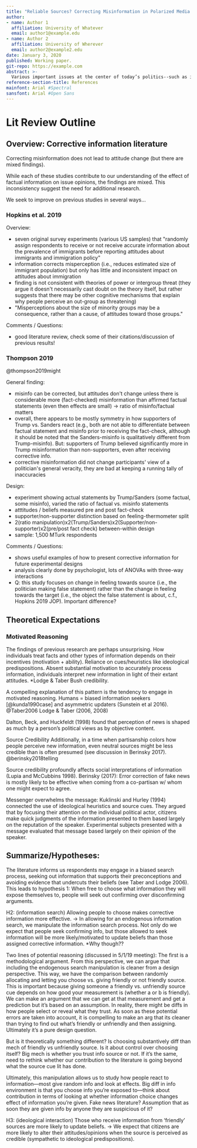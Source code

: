 ```yaml
---
title: "Reliable Sources? Correcting Misinformation in Polarized Media Environments"
author:
- name: Author 1
  affiliation: University of Whatever
  email: author1@example.edu
- name: Author 2
  affiliation: University of Wherever
  email: author2@example2.edu
date: January 3, 2020
published: Working paper.
git-repo: https://example.com
abstract: >-
  Various important issues at the center of today’s politics--such as immigration or climate change--are imbued with misinformation. A growing body of research therefore explores whether people’s misperceptions can be mitigated by providing corrective information. While such corrections have been shown to reduce factual misinformation, they appear to have little to no effect on underlying attitudes. Our study contributes to this active research area by examining how variations in the source and delivery mode moderate the effectiveness of corrective information. In our pre-registered survey experiment, participants are exposed to a news article published by Fox News or MSNBC, each highlighting the positive economic impact of legal immigration in the United States. While the news content is held constant across sources, our treatment manipulates whether participants are allowed to freely choose a media outlet or are randomly assigned to one of them. Conditional on the delivery mode and news organization, we explore whether the article is effective in correcting factual misperceptions and how it impacts general attitudes towards immigration. Furthermore, we examine differences in the overall engagement with the news article. Our results illustrate how people’s political predispositions and media preferences moderate the effectiveness of corrective information and the likelihood of it being further shared with others (e.g., through social media). The implications of our results for the development of more effective strategies to disseminate corrective information are discussed. 
reference-section-title: References
mainfont: Arial #Spectral
sansfont: Arial #Open Sans
---
```




# Lit Review Outline

## Overview: Corrective information literature

Correcting misinformation does not lead to attitude change (but there are mixed findings). 

While each of these studies contribute to our understanding of the effect of factual information on issue opinions, the findings are mixed. This inconsistency suggest the need for additional research. 

We seek to improve on previous studies in several ways…

### Hopkins et al. 2019

Overview:

- seven original survey experiments (various US samples) that "randomly assign respondents to receive or not receive accurate information about the prevalence of immigrants before reporting attitudes about immigrants and immigration policy"
- information corrects misperception (i.e., reduces estimated size of immigrant population) but only has little and inconsistent impact on attitudes about immigration
- finding is not consistent with theories of power or intergroup threat (they argue it doesn't necessarily cast doubt on the theory itself, but rather suggests that there may be other cognitive mechanisms that explain why people perceive an out-group as threatening)
- "Misperceptions about the size of minority groups may be a consequence, rather than a cause, of attitudes toward those groups." 

Comments / Questions:

- good literature review, check some of their citations/discussion of previous results!


### Thompson 2019

@thompson2019might

General finding:

- misinfo can be corrected, but attitudes don't change unless there is considerable more (fact-checked) misinformation than affirmed factual statements (even then effects are small) -> ratio of misinfo/factual matters
- overall, there appears to be mostly symmetry in how supporters of Trump vs. Sanders react (e.g., both are not able to differentiate between factual statement and misinfo prior to receiving the fact-check, although it should be noted that the Sanders-misinfo is qualitatively different from Trump-misinfo). But: supporters of Trump believed significantly more in Trump misinformation than non-supporters, even after receiving corrective info.
- corrective misinformation did not change participants' view of a politician's general veracity, they are bad at keeping a running tally of inaccuracies


Design:

- experiment showing actual statements by Trump/Sanders (some factual, some misinfo), varied the ratio of factual vs. misinfo statements
- atttitudes / beliefs measured pre and post fact-check
- supporter/non-supporter distinction based on feeling-thermometer split
- 2(ratio manipulation)x2(Trump/Sanders)x2(Supporter/non-supporter)x2(pre/post fact check) between-within design
- sample: 1,500 MTurk respondents


Comments / Questions:

- shows useful examples of how to present corrective information for future experimental designs
- analysis clearly done by psychologist, lots of ANOVAs with three-way interactions
- Q: this study focuses on change in feeling towards source (i.e., the politician making false statement) rather than the change in feeling towards the target (i.e., the object the false statement is about, c.f., Hopkins 2019 JOP). Important difference?


## Theoretical Expectations

### Motivated Reasoning 
The findings of previous research are perhaps unsurprising. How individuals treat facts and other types of information depends on their incentives (motivation + ability). Reliance on cues/heuristics like ideological predispositions. Absent substantial motivation to accurately process information, individuals interpret new information in light of their extant attitudes. *Lodge & Taber  Bush credibility. 

A compelling explanation of this pattern is the tendency to engage in motivated reasoning. Humans = biased information seekers [@kunda1990case] and asymmetric updaters (Sunstein et al 2016). @Taber2006
Lodge & Taber (2006, 2008)

Dalton, Beck, and Huckfeldt (1998) found that perception of news is shaped as much by a person’s political views as by objective content. 

Source Credibility 
Additionally, in a time when partisanship colors how people perceive new information, even neutral sources might be less credible than is often presumed (see discussion in Berinsky 2017). @berinsky2018telling

Source credibility profoundly affects social interpretations of information (Lupia and McCubbins 1998). 
Berinsky (2017): Error correction of fake news is mostly likely to be effective when coming from a co-partisan w/ whom one might expect to agree. 

Messenger overwhelms the message: Kuklinski and Hurley (1994) connected the use of ideological heuristics and source cues. They argued that by focusing their attention on the individual political actor, citizens make quick judgments of the information presented to them based largely on the reputation of the speaker. Experimental subjects presented with a message evaluated that message based largely on their opinion of the speaker. 




## Summarize/Hypotheses: 

The literature informs us respondents may engage in a biased search process, seeking out information that supports their preconceptions and avoiding evidence that undercuts their beliefs (see Taber and Lodge 2006). This leads to hypothesis 1: When free to choose what information they will expose themselves to, people will seek out confirming over disconfirming arguments.

H2: (information search) Allowing people to choose makes corrective information more effective. -> In allowing for an endogenous information search, we manipulate the information search process. Not only do we expect that people seek confirming info, but those allowed to seek information will be more likely/motivated to update beliefs than those assigned corrective information. *Why though??

Two lines of potential reasoning (discussed in 5/1/19 meeting):
The first is a methodological argument. From this perspective, we can argue that including the endogenous search manipulation is cleaner from a design perspective. This way, we have the comparison between randomly allocating and letting you choose vs. giving friendly or not friendly source. This is important because giving someone a friendly vs. unfriendly source cue depends on how good your measurement is (whether a or b is friendly). We can make an argument that we can get at that measurement and get a prediction but it’s based on an assumption. In reality, there might be diffs in how people select or reveal what they trust. As soon as these potential errors are taken into account, it is compelling to make an arg that its cleaner than trying to find out what’s friendly or unfriendly and then assigning. Ultimately it’s a pure design question.

But is it theoretically something different? Is choosing substantively diff than mech of friendly vs unfriendly source. Is it about control over choosing itself? Big mech is whether you trust info source or not. If it’s the same, need to rethink whether our contribution to the literature is going beyond what the source cue lit has done. 

Ultimately, this manipulation allows us to study how people react to information—most give random info and look at effects. Big diff in info environment is that you choose info you’re exposed to—think about contribution in terms of looking at whether information choice changes effect of information you’re given. Fake news literature? Assumption that as soon they are given info by anyone they are suspicious of it? 

H3: (ideological interaction) Those who receive information from ‘friendly’ sources are more likely to update beliefs. -> We expect that citizens are more likely to alter their attitudes/opinions when the source is perceived as credible (sympathetic to ideological predispositions).
